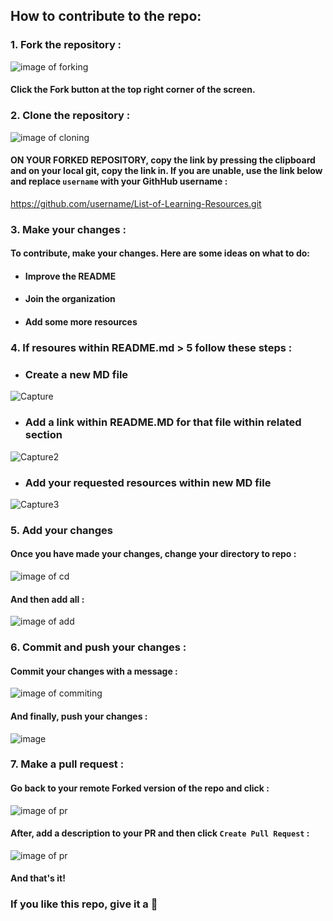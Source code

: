 ## How to contribute to the repo:


### 1. Fork the repository :

![image of forking](https://user-images.githubusercontent.com/70807684/126146920-35e7b080-cf1d-4e85-80da-9f0640e4224f.png)

#### Click the **Fork** button at the top right corner of the screen.

### 2. Clone the repository :

![image of cloning](https://user-images.githubusercontent.com/70807684/126664891-61fdf492-976d-49f1-a2ec-5ed23eeca06e.png)



#### **ON YOUR FORKED REPOSITORY**, copy the link by pressing the clipboard and on your local git, copy the link in. If you are unable, use the link below and replace `username` with your GithHub username :

https://github.com/username/List-of-Learning-Resources.git

### 3. Make your changes :

#### To contribute, make your changes. Here are some ideas on what to do:

- #### Improve the README
- #### Join the organization
- #### Add some more resources

### 4. If resoures within README.md > 5 follow these steps :

- ### Create a new MD file
![Capture](https://user-images.githubusercontent.com/28563357/126746190-3597d725-f083-447f-b5f2-570213b833cc.PNG)

- ### Add a link within README.MD for that file within related section
![Capture2](https://user-images.githubusercontent.com/28563357/126746254-7a49a0b7-50fc-4b78-8fcd-580bc0b93b6d.PNG)

- ### Add your requested resources within new MD file
![Capture3](https://user-images.githubusercontent.com/28563357/126746301-546c5519-745a-4e5c-92bf-67ae132dce13.PNG)


### 5. Add your changes 

#### Once you have made your changes, change your directory to repo : 

![image of cd](https://user-images.githubusercontent.com/70807684/126665163-0dfcdae0-ba07-45a2-ab6b-e817e77b038f.png)


#### And then add all :

![image of add](https://user-images.githubusercontent.com/70807684/126148907-976f7f76-6b1d-411c-ae2d-c725f8e448ad.png)

### 6. Commit and push your changes : 

#### Commit your changes with a message :

![image of commiting](https://user-images.githubusercontent.com/70807684/126149237-1ebb9db3-f4b6-40d5-bf41-fa35fb33ba03.png)

#### And finally, push your changes :

![image](https://user-images.githubusercontent.com/70807684/126149311-2d4a589e-e454-4346-b9dd-7a6692115896.png)


### 7. Make a pull request :

#### Go back to your remote Forked version of the repo and click : 

![image of pr](https://user-images.githubusercontent.com/70807684/126149695-9e302772-f52a-46a0-a8d4-e08a3e61d006.png)

#### After, add a description to your PR and then click `Create Pull Request` :

![image of pr](https://user-images.githubusercontent.com/70807684/126149967-1c1f4c7e-432d-41d0-9ef6-0f75281743f4.png)

#### And that's it!

### If you like this repo, give it a 🌟
